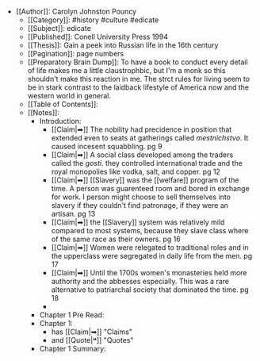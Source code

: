 - [[Author]]: Carolyn Johnston Pouncy
	- [[Category]]: #history #culture #edicate
	- [[Subject]]: edicate
	- [[Published]]: Conell University Press 1994 
	- [[Thesis]]: Gain a peek into Russian life in the 16th century
	- [[Pagination]]: page numbers
	- [[Preparatory Brain Dump]]: To have a book to conduct every detail of life makes me a little claustrophbic, but I'm a monk so this shouldn't make this reaction in me. The strct rules for living seem to be in stark contrast to the laidback lifestyle of America now and the western world in general.
	- [[Table of Contents]]:
	- [[Notes]]:
		- Introduction:
			- [[Claim|➡]] The nobility had precidence in position that extended even to seats at gatherings called _mestnichstvo_. It caused incesent squabbling. pg 9
			- [[Claim|➡]] A social class developed among the traders called the _gosti_. they controlled international trade and the royal monopolies like vodka, salt, and copper. pg 12
			- [[Claim|➡]] [[Slavery]] was the [[welfare]] program of the time. A person was guarenteed room and bored in exchange for work. I person might choose to sell themselves into slavery if they couldn't find patronage, if they were an artisan. pg 13
			- [[Claim|➡]] the [[Slavery]] system was relatively mild compared to most systems, because they slave class where of the same race as their owners. pg 16
			- [[Claim|➡]] Women were relegated to traditional roles and in the upperclass were segregated in daily life from  the men. pg 17
			- [[Claim|➡]] Until the 1700s women's monasteries held more authority and the abbesses especially. This was a rare alternative to patriarchal society that dominated the time. pg 18
			- 
		- Chapter 1 Pre Read: 
		- Chapter 1:
			- has [[Claim|➡]] "Claims"
			- and [[Quote|❝]] "Quotes"
		- Chapter 1 Summary: